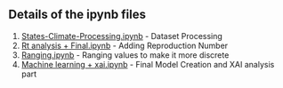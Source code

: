 ## Details of the ipynb files

1. [States-Climate-Processing.ipynb](https://github.com/tgashwinkumar/xai-paper-publication/blob/main/Scripts/suvan/States-Climate-Processing.ipynb) - Dataset Processing
2. [Rt analysis + Final.ipynb](https://github.com/tgashwinkumar/xai-paper-publication/blob/main/Scripts/suvan/Rt%20analysis%20%2B%20Final.ipynb) - Adding Reproduction Number
3. [Ranging.ipynb](https://github.com/tgashwinkumar/xai-paper-publication/blob/main/Scripts/suvan/Ranging.ipynb) - Ranging values to make it more discrete
4. [Machine learning + xai.ipynb](https://github.com/tgashwinkumar/xai-paper-publication/blob/main/Scripts/suvan/Machine%20learning%20%2B%20xai.ipynb) - Final Model Creation and XAI analysis part
